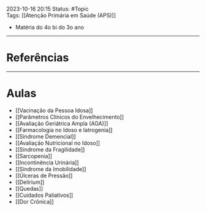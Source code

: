 2023-10-16 20:15
Status: #Topic  
Tags: [[Atenção Primária em Saúde (APS)]]
<br/>
- Matéria do 4o bi do 3o ano
____
# Referências
---
# Aulas
- [[Vacinação da Pessoa Idosa]]
- [[Parâmetros Clínicos do Envelhecimento]]
- [[Avaliação Geriátrica Ampla (AGA)]]
- [[Farmacologia no Idoso e Iatrogenia]]
- [[Síndrome Demencial]]
- [[Avaliação Nutricional no Idoso]]
- [[Síndrome da Fragilidade]]
- [[Sarcopenia]]
- [[Incontinência Urinária]]
- [[Síndrome da Imobilidade]]
- [[Úlceras de Pressão]]
- [[Delirium]]
- [[Quedas]]
- [[Cuidados Paliativos]]
- [[Dor Crônica]]
